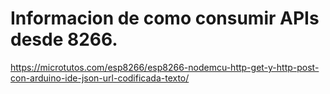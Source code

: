 # Informacion de como consumir APIs desde 8266.
https://microtutos.com/esp8266/esp8266-nodemcu-http-get-y-http-post-con-arduino-ide-json-url-codificada-texto/
